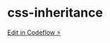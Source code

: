 # css-inheritance

[Edit in Codeflow ⚡️](https://stackblitz.com/~/github.com/manaswinin236/css-inheritance)